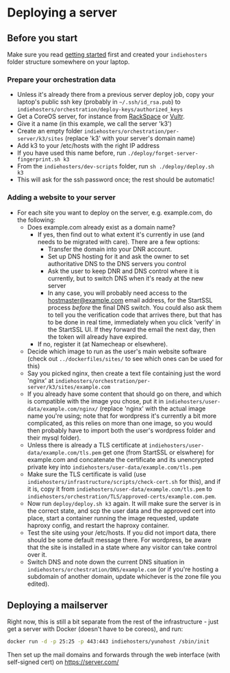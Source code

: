 # Deploying a server

## Before you start
Make sure you read [getting started](getting-started-as-a-hoster.md) first and created your `indiehosters` folder structure somewhere
on your laptop.

### Prepare your orchestration data
* Unless it's already there from a previous server deploy job, copy your laptop's public ssh key (probably in `~/.ssh/id_rsa.pub`) to `indiehosters/orchestration/deploy-keys/authorized_keys`
* Get a CoreOS server, for instance from [RackSpace](rackspace.com) or [Vultr](vultr.com).
* Give it a name (in this example, we call the server 'k3')
* Create an empty folder `indiehosters/orchestration/per-server/k3/sites` (replace 'k3' with your server's domain name)
* Add k3 to your /etc/hosts with the right IP address
* If you have used this name before, run `./deploy/forget-server-fingerprint.sh k3`
* From the `indiehosters/dev-scripts` folder, run `sh ./deploy/deploy.sh k3`
* This will ask for the ssh password once; the rest should be automatic!

### Adding a website to your server
* For each site you want to deploy on the server, e.g. example.com, do the following:
  * Does example.com already exist as a domain name?
    * If yes, then find out to what extent it's currently in use (and needs to be migrated with care). There are a few options:
      * Transfer the domain into your DNR account.
      * Set up DNS hosting for it and ask the owner to set authoritative DNS to the DNS servers you control
      * Ask the user to keep DNR and DNS control where it is currently, but to switch DNS when it's ready at the new server
      * In any case, you will probably need access to the hostmaster@example.com email address, for the StartSSL process *before*
        the final DNS switch. You could also ask them to tell you the verification code that arrives there, but that has to be done
        in real time, immediately when you click 'verify' in the StartSSL UI. If they forward the email the next day, then the token
        will already have expired.
    * If no, register it (at Namecheap or elsewhere).
  * Decide which image to run as the user's main website software (check out `../dockerfiles/sites/` to see which ones can be used for this)
  * Say you picked nginx, then create a text file containing just the word 'nginx' at
    `indiehosters/orchestration/per-server/k3/sites/example.com`
  * If you already have some content that should go on there, and which is compatible with the image you chose,
    put it in `indiehosters/user-data/example.com/nginx/` (replace 'nginx' with the actual image name you're using;
    note that for wordpress it's currently a bit more complicated, as this relies on more than one image, so you
    would then probably have to import both the user's wordpress folder and their mysql folder).
  * Unless there is already a TLS certificate at `indiehosters/user-data/example.com/tls.pem` get one
    (from StartSSL or elswhere) for example.com and concatenate the certificate
    and its unencrypted private key into `indiehosters/user-data/example.com/tls.pem`
  * Make sure the TLS certificate is valid (use `indiehosters/infrastructure/scripts/check-cert.sh` for this), and if it is,
    copy it from
    `indiehosters/user-data/example.com/tls.pem` 
    to `indiehosters/orchestration/TLS/approved-certs/example.com.pem`.
  * Now run `deploy/deploy.sh k3` again. It will make sure the server is in the correct state, and scp the user data and the
    approved cert into place, start a container running the image requested, update haproxy config, and restart the haproxy container.
  * Test the site using your /etc/hosts. If you did not import data, there should be some default message there. For wordpress, be aware
    that the site is installed in a state where any visitor can take control over it.
  * Switch DNS and note down the current DNS situation in `indiehosters/orchestration/DNS/example.com` (or if you're hosting
    a subdomain of another domain, update whichever is the zone file you edited).

## Deploying a mailserver

Right now, this is still a bit separate from the rest of the infrastructure - just get a server with Docker (doesn't have to be coreos), and run:

```bash
docker run -d -p 25:25 -p 443:443 indiehosters/yunohost /sbin/init
```

Then set up the mail domains and forwards through the web interface (with self-signed cert) on https://server.com/
